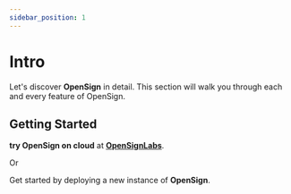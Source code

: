 ```yaml
---
sidebar_position: 1
---
```


# Intro

Let's discover **OpenSign** in detail. This section will walk you through each and every feature of OpenSign.

## Getting Started

**try OpenSign on cloud** at **[OpenSignLabs](https://app.opensignlabs.com)**.

Or 

Get started by deploying a new instance of **OpenSign**.